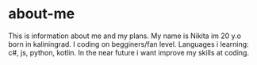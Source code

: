 # about-me
This is information about me and my plans.
My name is Nikita im 20 y.o born in kaliningrad.
I coding on begginers/fan level.
Languages i learning: c#, js, python, kotlin.
In the near future i want improve my skills at coding.
